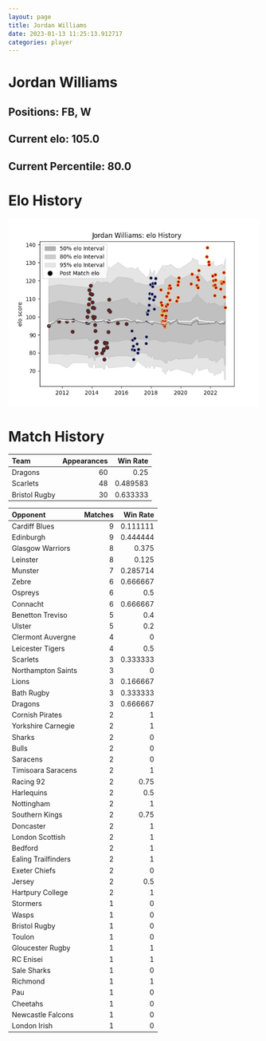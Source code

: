 ```yaml
---  
layout: page  
title: Jordan Williams  
date: 2023-01-13 11:25:13.912717  
categories: player  
---
```

# Jordan Williams

## Positions: FB, W

## Current elo: 105.0

## Current Percentile: 80.0

# Elo History


![elo history](history_JordanWilliams.png)
# Match History


| Team          |   Appearances |   Win Rate |
|:--------------|--------------:|-----------:|
| Dragons       |            60 |   0.25     |
| Scarlets      |            48 |   0.489583 |
| Bristol Rugby |            30 |   0.633333 |

| Opponent            |   Matches |   Win Rate |
|:--------------------|----------:|-----------:|
| Cardiff Blues       |         9 |   0.111111 |
| Edinburgh           |         9 |   0.444444 |
| Glasgow Warriors    |         8 |   0.375    |
| Leinster            |         8 |   0.125    |
| Munster             |         7 |   0.285714 |
| Zebre               |         6 |   0.666667 |
| Ospreys             |         6 |   0.5      |
| Connacht            |         6 |   0.666667 |
| Benetton Treviso    |         5 |   0.4      |
| Ulster              |         5 |   0.2      |
| Clermont Auvergne   |         4 |   0        |
| Leicester Tigers    |         4 |   0.5      |
| Scarlets            |         3 |   0.333333 |
| Northampton Saints  |         3 |   0        |
| Lions               |         3 |   0.166667 |
| Bath Rugby          |         3 |   0.333333 |
| Dragons             |         3 |   0.666667 |
| Cornish Pirates     |         2 |   1        |
| Yorkshire Carnegie  |         2 |   1        |
| Sharks              |         2 |   0        |
| Bulls               |         2 |   0        |
| Saracens            |         2 |   0        |
| Timisoara Saracens  |         2 |   1        |
| Racing 92           |         2 |   0.75     |
| Harlequins          |         2 |   0.5      |
| Nottingham          |         2 |   1        |
| Southern Kings      |         2 |   0.75     |
| Doncaster           |         2 |   1        |
| London Scottish     |         2 |   1        |
| Bedford             |         2 |   1        |
| Ealing Trailfinders |         2 |   1        |
| Exeter Chiefs       |         2 |   0        |
| Jersey              |         2 |   0.5      |
| Hartpury College    |         2 |   1        |
| Stormers            |         1 |   0        |
| Wasps               |         1 |   0        |
| Bristol Rugby       |         1 |   0        |
| Toulon              |         1 |   0        |
| Gloucester Rugby    |         1 |   1        |
| RC Enisei           |         1 |   1        |
| Sale Sharks         |         1 |   0        |
| Richmond            |         1 |   1        |
| Pau                 |         1 |   0        |
| Cheetahs            |         1 |   0        |
| Newcastle Falcons   |         1 |   0        |
| London Irish        |         1 |   0        |